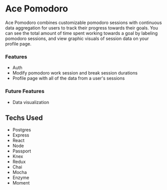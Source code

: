 # Ace Pomodoro

Ace Pomodoro combines customizable pomodoro sessions with continuous data aggregation for users to track their progress towards their goals. You can see the total amount of time spent working towards a goal by labeling pomodoro sessions, and view graphic visuals of session data on your profile page.

### Features
* Auth
* Modify pomodoro work session and break session durations
* Profile page with all of the data from a user's sessions

### Future Features
* Data visualization

## Techs Used
* Postgres
* Express
* React
* Node
* Passport
* Knex
* Redux
* Chai
* Mocha
* Enzyme
* Moment